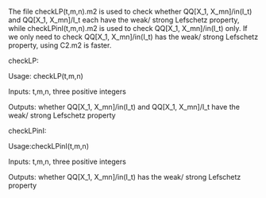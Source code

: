 The file checkLP(t,m,n).m2 is used to check whether QQ[X_1, X_mn]/in(I_t) and QQ[X_1, X_mn]/I_t each have the weak/ strong Lefschetz property, while checkLPinI(t,m,n).m2 is used to check QQ[X_1, X_mn]/in(I_t) only. If we only need to check QQ[X_1, X_mn]/in(I_t) has the weak/ strong Lefschetz property, using C2.m2 is faster.

checkLP:

Usage: checkLP(t,m,n)

Inputs: t,m,n, three positive integers

Outputs: whether QQ[X_1, X_mn]/in(I_t) and QQ[X_1, X_mn]/I_t have the weak/ strong Lefschetz property

checkLPinI:

Usage:checkLPinI(t,m,n)

Inputs: t,m,n, three positive integers

Outputs: whether QQ[X_1, X_mn]/in(I_t) has the weak/ strong Lefschetz property

